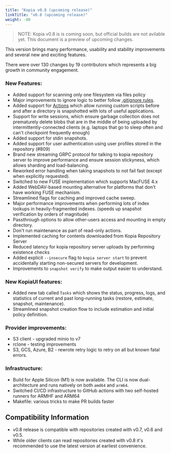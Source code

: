 ```yaml
---
title: "Kopia v0.8 (upcoming release)"
linkTitle: "v0.8 (upcoming release)"
weight: -80
---
```


>NOTE: Kopia v0.8 is is coming soon, but official builds are not avilable yet. This document is a preview of upcoming changes.

This version brings many performance, usability and stability improvements and several new and exciting features.

There were over 130 changes by 19 contributors which represents a big growth in community engagement.

### New Features:

* Added support for scanning only one filesystem via files policy
* Major improvements to ignore logic to better follow [.gitignore rules](https://git-scm.com/docs/gitignore).
* Added support for [Actions](https://kopia.io/docs/advanced/actions/) which allow running custom scripts before and after a directory is snapshotted with lots of useful applications.
* Support for write sessions, which ensure garbage collection does not prematurely delete blobs that
  are in the middle of being uploaded by intermittently-connected clients (e.g. laptops that go to sleep often and can't checkpoint frequently enough)
* Added support for stdin snapshots.
* Added support for user authentication using user profiles stored in the repository (#809)
* Brand new streaming GRPC protocol for talking to kopia repository server to improve performance and
  ensure session stickyness, which allows sharding and load-balancing.
* Reworked error handling when taking snapshots to not fail fast (except when explicitly requested).
* Switched to new FUSE implementation which supports MacFUSE 4.x
* Added WebDAV-based mounting alternative for platforms that don't have working FUSE mechanism.
* Streamlined flags for caching and improved cache sweep.
* Major performance improvements when performing lots of index lookups in heavily-fragmented indexes.
  (speeds up snapshot verification by orders of magnitude)
* Passthrough options to allow other-users access and mounting in empty directory.
* Don't run maintenance as part of read-only actions.
* Implemented caching for contents downloaded from Kopia Repository Server
* Reduced latency for kopia repository server uploads by performing existence checks
* Added explicit `--insecure` flag to `kopia server start` to prevent accidentally starting non-secured
  servers for development.
* Improvements to `snapshot verify` to make output easier to understand.

### New KopiaUI features:

* Added new tab called `Tasks` which shows the status, progress, logs, and statistics of current and past long-running tasks (restore, estimate, snapshot, maintenance).
* Streamlined snapshot creation flow to include estimation and initial policy definition.

### Provider improvements:

* S3 client - upgraded minio to v7
* rclone - testing improvements
* S3, GCS, Azure, B2 - rewrote retry logic to retry on all but known fatal errors.

### Infrastructure:

* Build for Apple Silicon (M1) is now available. The CLI is now dual-architecture
  and runs natively on both `amd64` and `arm64`.
* Switched CI/CD infrastructure to GitHub actions with two self-hosted runners for ARMHF and ARM64
* Makefile: various tricks to make PR builds faster

## Compatibility Information

* v0.8 release is compatible with repositories created with v0.7, v0.6 and v0.5.
* While older clients can read repositories created with v0.8 it's recommended to use the latest version at earliest convenience.
